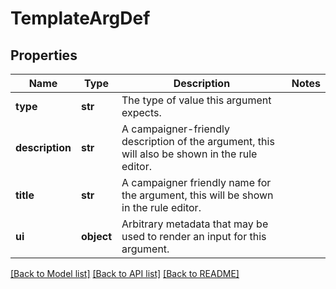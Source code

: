 # TemplateArgDef

## Properties
Name | Type | Description | Notes
------------ | ------------- | ------------- | -------------
**type** | **str** | The type of value this argument expects. | 
**description** | **str** | A campaigner-friendly description of the argument, this will also be shown in the rule editor. | 
**title** | **str** | A campaigner friendly name for the argument, this will be shown in the rule editor. | 
**ui** | **object** | Arbitrary metadata that may be used to render an input for this argument. | 

[[Back to Model list]](../README.md#documentation-for-models) [[Back to API list]](../README.md#documentation-for-api-endpoints) [[Back to README]](../README.md)


